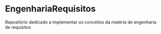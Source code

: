 # EngenhariaRequisitos
Repositório dedicado a implementar os conceitos da matéria de engenharia de requisitos
